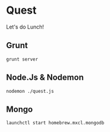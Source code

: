 Quest
=====

Let's do Lunch!

Grunt
-------------------------

```
grunt server
```

Node.Js & Nodemon
-------------------

```
nodemon ./quest.js
```

Mongo
-------------------------

```
launchctl start homebrew.mxcl.mongodb
```